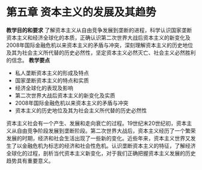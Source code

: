 # 第五章 资本主义的发展及其趋势

**教学目的和要求**
了解资本主义从自由竞争发展到垄断的进程，科学认识国家垄断资本主义和经济全球化的本质，正确认识第二次世界大战后资本主义的新变化及2008年国际金融危机以来资本主义的矛盾与冲突，深刻理解资本主义的历史地位及其为社会主义所代替的历史必然性，坚定资本主义必然灭亡、社会主义必然胜利的信念。
**教学要点**

- 私人垄断资本主义的形成及特点
- 国家垄断资本主义的特点和实质
- 经济全球化的表现及影响
- 第二次世界大战后资本主义的新变化及实质
- 2008年国际金融危机以来资本主义的矛盾与冲突
- 资本主义的历史地位及其为社会主义所代替的历史必然性

资本主义社会有一个产生、发展和走向衰亡的过程。19世纪末20世纪初，资本主义从自由竞争阶段发展到垄断阶段。第二次世界大战后，资本主义经历了一个繁荣发展的时期，经济和社会生活出现了一些新的变化。近些年来，资本主义世界又发生了以金融危机为标志的经济和社会性危机。认识垄断资本主义的特征，了解经济全球化的过程，剖析当代资本主义新变化，对于我们正确把握资本主义发展的历史趋势具有重要意义。

